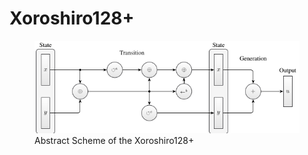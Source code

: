 # Xoroshiro128+

<figure>
    <img src="/images/xrsr128p_scheme.png" />
    <figcaption>Abstract Scheme of the Xoroshiro128+</figcaption>
</figure>